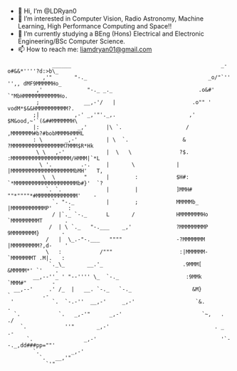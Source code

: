 - 👋 Hi, I’m @LDRyan0
- 👀 I’m interested in Computer Vision, Radio Astronomy, Machine Learning, High Performance Computing and Space!!
- 🌱 I’m currently studying a BEng (Hons) Electrical and Electronic Engineering/BSc Computer Science.
- 📫 How to reach me: liamdryan01@gmail.com
<!-- language: lang-none -->
                  ______                                               _-o#&&*''''?d:>b\_              
               ,'"       "-._                                      _o/"`''  '',, dMF9MMMMMHo_          
             ,'              "-._ _._                           .o&#'        `"MbHMMMMMMMMMMMHo.       
             ;              __,-'/   |                        .o"" '         vodM*$&&HMMMMMMMMMM?.     
            ;|           ,-' _,'"'._,.                       ,'              $M&ood,~'`(&##MMMMMMH\    
            |:            _,'      |\ `.                    /               ,MMMMMMM#b?#bobMMMMHMMML   
            : \       _,-'         | \  `.                 &              ?MMMMMMMMMMMMMMMMM7MMM$R*Hk  
             \ \   ,-'             |  \   \               ?$.            :MMMMMMMMMMMMMMMMMMM/HMMM|`*L 
              \ '.         .-.     |       \             |               |MMMMMMMMMMMMMMMMMMMMbMH'   T,
               \  \         "      |        :            $H#:            `*MMMMMMMMMMMMMMMMMMMMb#}'  `?
                `. `.              |        |            ]MMH#             ""*""""*#MMMMMMMMMMMMM'    -
                  `. "-._          |        ;            MMMMMb_                   |MMMMMMMMMMMP'     :
                  / |`._ `-._      L       /             HMMMMMMMHo                 `MMMMMMMMMT       .
                 /  | \ `._   "-.___    _,'              ?MMMMMMMMP                  9MMMMMMMM}       -
                /   |  \_.-"-.___   """"                 -?MMMMMMM                  |MMMMMMMMM?,d-    '
                \   :            /"""                     :|MMMMMM-                 `MMMMMMMT .M|.   : 
                 `._\_       __.'_                         .9MMM[                    &MMMMM*' `'    .  
            __,--''_ ' "--'''' \_  `-._                     :9MMk                    `MMM#"        -   
      __,--'     .' /_  |   __. `-._   `-._                   &M}                     `          .-    
     '            `.  `-.-''  __,-'     _,-'                   `&.                             .       
      `.            `.   _,-'"      _,-'                         `~,   .                     ./        
        `.            ''"       _,-'                                 . _                  .-           
          `.                _,-'                                       '`--._,dd###pp=""'              
            `.          _,-'                               
              `.   __,'"                                   
                `'"                                       

                                    
